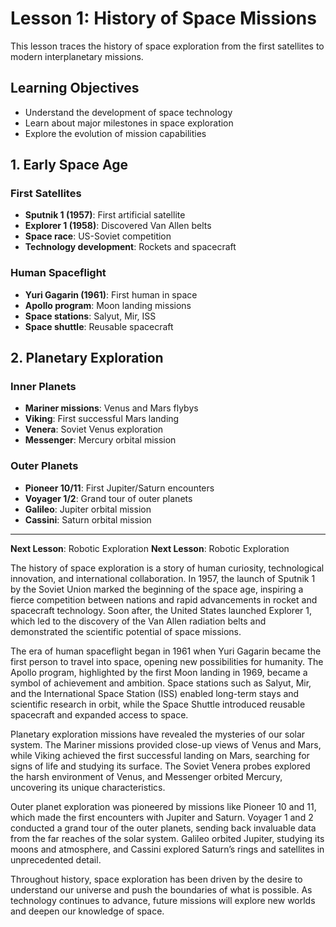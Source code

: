 # Lesson 1: History of Space Missions

This lesson traces the history of space exploration from the first satellites to modern interplanetary missions.

## Learning Objectives
- Understand the development of space technology
- Learn about major milestones in space exploration
- Explore the evolution of mission capabilities

## 1. Early Space Age
### First Satellites
- **Sputnik 1 (1957)**: First artificial satellite
- **Explorer 1 (1958)**: Discovered Van Allen belts
- **Space race**: US-Soviet competition
- **Technology development**: Rockets and spacecraft

### Human Spaceflight
- **Yuri Gagarin (1961)**: First human in space
- **Apollo program**: Moon landing missions
- **Space stations**: Salyut, Mir, ISS
- **Space shuttle**: Reusable spacecraft

## 2. Planetary Exploration
### Inner Planets
- **Mariner missions**: Venus and Mars flybys
- **Viking**: First successful Mars landing
- **Venera**: Soviet Venus exploration
- **Messenger**: Mercury orbital mission

### Outer Planets
- **Pioneer 10/11**: First Jupiter/Saturn encounters
- **Voyager 1/2**: Grand tour of outer planets
- **Galileo**: Jupiter orbital mission
- **Cassini**: Saturn orbital mission
---

**Next Lesson**: Robotic Exploration
**Next Lesson**: Robotic Exploration

The history of space exploration is a story of human curiosity, technological innovation, and international collaboration. In 1957, the launch of Sputnik 1 by the Soviet Union marked the beginning of the space age, inspiring a fierce competition between nations and rapid advancements in rocket and spacecraft technology. Soon after, the United States launched Explorer 1, which led to the discovery of the Van Allen radiation belts and demonstrated the scientific potential of space missions.

The era of human spaceflight began in 1961 when Yuri Gagarin became the first person to travel into space, opening new possibilities for humanity. The Apollo program, highlighted by the first Moon landing in 1969, became a symbol of achievement and ambition. Space stations such as Salyut, Mir, and the International Space Station (ISS) enabled long-term stays and scientific research in orbit, while the Space Shuttle introduced reusable spacecraft and expanded access to space.

Planetary exploration missions have revealed the mysteries of our solar system. The Mariner missions provided close-up views of Venus and Mars, while Viking achieved the first successful landing on Mars, searching for signs of life and studying its surface. The Soviet Venera probes explored the harsh environment of Venus, and Messenger orbited Mercury, uncovering its unique characteristics.

Outer planet exploration was pioneered by missions like Pioneer 10 and 11, which made the first encounters with Jupiter and Saturn. Voyager 1 and 2 conducted a grand tour of the outer planets, sending back invaluable data from the far reaches of the solar system. Galileo orbited Jupiter, studying its moons and atmosphere, and Cassini explored Saturn’s rings and satellites in unprecedented detail.

Throughout history, space exploration has been driven by the desire to understand our universe and push the boundaries of what is possible. As technology continues to advance, future missions will explore new worlds and deepen our knowledge of space.
